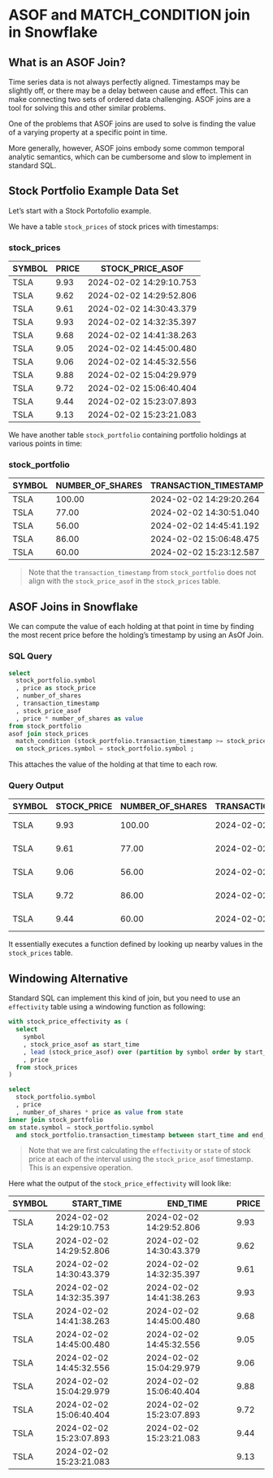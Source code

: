 # ASOF and MATCH_CONDITION join in Snowflake

## What is an ASOF Join?

Time series data is not always perfectly aligned. Timestamps may be slightly off, or there may be a delay between cause and effect. This can make connecting two sets of ordered data challenging. ASOF joins are a tool for solving this and other similar problems.

One of the problems that ASOF joins are used to solve is finding the value of a varying property at a specific point in time. 

More generally, however, ASOF joins embody some common temporal analytic semantics, which can be cumbersome and slow to implement in standard SQL.

## Stock Portfolio Example Data Set

Let’s start with a Stock Portofolio example. 

We have a table `stock_prices` of stock prices with timestamps:

### stock_prices

| SYMBOL | PRICE | STOCK_PRICE_ASOF        |
|--------|-------|-------------------------|
| TSLA   | 9.93  | 2024-02-02 14:29:10.753 |
| TSLA   | 9.62  | 2024-02-02 14:29:52.806 |
| TSLA   | 9.61  | 2024-02-02 14:30:43.379 |
| TSLA   | 9.93  | 2024-02-02 14:32:35.397 |
| TSLA   | 9.68  | 2024-02-02 14:41:38.263 |
| TSLA   | 9.05  | 2024-02-02 14:45:00.480 |
| TSLA   | 9.06  | 2024-02-02 14:45:32.556 |
| TSLA   | 9.88  | 2024-02-02 15:04:29.979 |
| TSLA   | 9.72  | 2024-02-02 15:06:40.404 |
| TSLA   | 9.44  | 2024-02-02 15:23:07.893 |
| TSLA   | 9.13  | 2024-02-02 15:23:21.083 |

We have another table `stock_portfolio` containing portfolio holdings at various points in time:

### stock_portfolio

| SYMBOL | NUMBER_OF_SHARES | TRANSACTION_TIMESTAMP   |
|--------|------------------|-------------------------|
| TSLA   | 100.00           | 2024-02-02 14:29:20.264 |
| TSLA   | 77.00            | 2024-02-02 14:30:51.040 |
| TSLA   | 56.00            | 2024-02-02 14:45:41.192 |
| TSLA   | 86.00            | 2024-02-02 15:06:48.475 |
| TSLA   | 60.00            | 2024-02-02 15:23:12.587 |

> Note that the `transaction_timestamp` from `stock_portfolio` does not align with the `stock_price_asof` in the `stock_prices` table.

## ASOF Joins in Snowflake

We can compute the value of each holding at that point in time by finding the most recent price before the holding’s timestamp by using an AsOf Join.

### SQL Query

```sql
select 
  stock_portfolio.symbol
  , price as stock_price
  , number_of_shares
  , transaction_timestamp
  , stock_price_asof  
  , price * number_of_shares as value
from stock_portfolio
asof join stock_prices
  match_condition (stock_portfolio.transaction_timestamp >= stock_prices.stock_price_asof)
  on stock_prices.symbol = stock_portfolio.symbol ;
```

This attaches the value of the holding at that time to each row.

### Query Output

| SYMBOL | STOCK_PRICE | NUMBER_OF_SHARES | TRANSACTION_TIMESTAMP   | STOCK_PRICE_ASOF        | VALUE    |
|--------|-------------|------------------|-------------------------|-------------------------|----------|
| TSLA   | 9.93        | 100.00           | 2024-02-02 14:29:20.264 | 2024-02-02 14:29:10.753 | 993.0000 |
| TSLA   | 9.61        | 77.00            | 2024-02-02 14:30:51.040 | 2024-02-02 14:30:43.379 | 739.9700 |
| TSLA   | 9.06        | 56.00            | 2024-02-02 14:45:41.192 | 2024-02-02 14:45:32.556 | 507.3600 |
| TSLA   | 9.72        | 86.00            | 2024-02-02 15:06:48.475 | 2024-02-02 15:06:40.404 | 835.9200 |
| TSLA   | 9.44        | 60.00            | 2024-02-02 15:23:12.587 | 2024-02-02 15:23:07.893 | 566.4000 |


It essentially executes a function defined by looking up nearby values in the `stock_prices` table. 

## Windowing Alternative

Standard SQL can implement this kind of join, but you need to use an `effectivity` table using a windowing function as following:

```sql
with stock_price_effectivity as (
  select 
    symbol
    , stock_price_asof as start_time
    , lead (stock_price_asof) over (partition by symbol order by start_time asc) as end_time 
    , price
  from stock_prices
)   

select 
  stock_portfolio.symbol
  , price
  , number_of_shares * price as value from state
inner join stock_portfolio
on state.symbol = stock_portfolio.symbol
  and stock_portfolio.transaction_timestamp between start_time and end_time;
```

> Note that we are first calculating the `effectivity` or `state` of stock price at each of the interval using the `stock_price_asof` timestamp. This is an expensive operation.


Here what the output of the `stock_price_effectivity` will look like:


| SYMBOL | START_TIME              | END_TIME                | PRICE |
|--------|-------------------------|-------------------------|-------|
| TSLA   | 2024-02-02 14:29:10.753 | 2024-02-02 14:29:52.806 | 9.93  |
| TSLA   | 2024-02-02 14:29:52.806 | 2024-02-02 14:30:43.379 | 9.62  |
| TSLA   | 2024-02-02 14:30:43.379 | 2024-02-02 14:32:35.397 | 9.61  |
| TSLA   | 2024-02-02 14:32:35.397 | 2024-02-02 14:41:38.263 | 9.93  |
| TSLA   | 2024-02-02 14:41:38.263 | 2024-02-02 14:45:00.480 | 9.68  |
| TSLA   | 2024-02-02 14:45:00.480 | 2024-02-02 14:45:32.556 | 9.05  |
| TSLA   | 2024-02-02 14:45:32.556 | 2024-02-02 15:04:29.979 | 9.06  |
| TSLA   | 2024-02-02 15:04:29.979 | 2024-02-02 15:06:40.404 | 9.88  |
| TSLA   | 2024-02-02 15:06:40.404 | 2024-02-02 15:23:07.893 | 9.72  |
| TSLA   | 2024-02-02 15:23:07.893 | 2024-02-02 15:23:21.083 | 9.44  |
| TSLA   | 2024-02-02 15:23:21.083 |                         | 9.13  |


